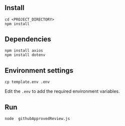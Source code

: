 #

## Install

```
cd <PROJECT_DIRECTORY>
npm install 
```


## Dependencies

```
npm install axios
npm install dotenv
```

## Environment settings

```
cp template.env .env
```

Edit the `.env` to add the required environment variables.  

## Run

```
node  githubApprovedReview.js
```